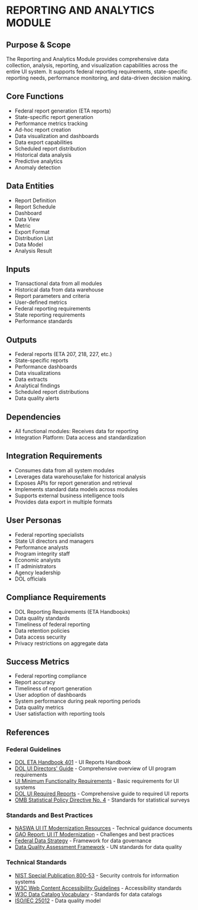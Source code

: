 # REPORTING AND ANALYTICS MODULE

## Purpose & Scope
The Reporting and Analytics Module provides comprehensive data collection, analysis, reporting, and visualization capabilities across the entire UI system. It supports federal reporting requirements, state-specific reporting needs, performance monitoring, and data-driven decision making.

## Core Functions
- Federal report generation (ETA reports)
- State-specific report generation
- Performance metrics tracking
- Ad-hoc report creation
- Data visualization and dashboards
- Data export capabilities
- Scheduled report distribution
- Historical data analysis
- Predictive analytics
- Anomaly detection

## Data Entities
- Report Definition
- Report Schedule
- Dashboard
- Data View
- Metric
- Export Format
- Distribution List
- Data Model
- Analysis Result

## Inputs
- Transactional data from all modules
- Historical data from data warehouse
- Report parameters and criteria
- User-defined metrics
- Federal reporting requirements
- State reporting requirements
- Performance standards

## Outputs
- Federal reports (ETA 207, 218, 227, etc.)
- State-specific reports
- Performance dashboards
- Data visualizations
- Data extracts
- Analytical findings
- Scheduled report distributions
- Data quality alerts

## Dependencies
- All functional modules: Receives data for reporting
- Integration Platform: Data access and standardization

## Integration Requirements
- Consumes data from all system modules
- Leverages data warehouse/lake for historical analysis
- Exposes APIs for report generation and retrieval
- Implements standard data models across modules
- Supports external business intelligence tools
- Provides data export in multiple formats

## User Personas
- Federal reporting specialists
- State UI directors and managers
- Performance analysts
- Program integrity staff
- Economic analysts
- IT administrators
- Agency leadership
- DOL officials

## Compliance Requirements
- DOL Reporting Requirements (ETA Handbooks)
- Data quality standards
- Timeliness of federal reporting
- Data retention policies
- Data access security
- Privacy restrictions on aggregate data

## Success Metrics
- Federal reporting compliance
- Report accuracy
- Timeliness of report generation
- User adoption of dashboards
- System performance during peak reporting periods
- Data quality metrics
- User satisfaction with reporting tools

## References

### Federal Guidelines
- [DOL ETA Handbook 401](https://oui.doleta.gov/dmstree/handbooks/401/401_toc.asp) - UI Reports Handbook
- [DOL UI Directors' Guide](https://oui.doleta.gov/unemploy/pdf/directorguide.pdf) - Comprehensive overview of UI program requirements
- [UI Minimum Functionality Requirements](https://www.dol.gov/agencies/eta/advisories) - Basic requirements for UI systems
- [DOL UI Required Reports](https://oui.doleta.gov/unemploy/docs/workshops/ui_reporting.pdf) - Comprehensive guide to required UI reports
- [OMB Statistical Policy Directive No. 4](https://www.govinfo.gov/content/pkg/FR-2008-03-07/pdf/E8-4570.pdf) - Standards for statistical surveys

### Standards and Best Practices
- [NASWA UI IT Modernization Resources](https://www.naswa.org/resources) - Technical guidance documents
- [GAO Report: UI IT Modernization](https://www.gao.gov/products/gao-12-957) - Challenges and best practices
- [Federal Data Strategy](https://strategy.data.gov/) - Framework for data governance
- [Data Quality Assessment Framework](https://unstats.un.org/unsd/dnss/docs-nqaf/NQAF%20GUIDELINES%20May%202019.pdf) - UN standards for data quality

### Technical Standards
- [NIST Special Publication 800-53](https://csrc.nist.gov/publications/detail/sp/800-53/rev-5/final) - Security controls for information systems
- [W3C Web Content Accessibility Guidelines](https://www.w3.org/WAI/standards-guidelines/wcag/) - Accessibility standards
- [W3C Data Catalog Vocabulary](https://www.w3.org/TR/vocab-dcat-2/) - Standards for data catalogs
- [ISO/IEC 25012](https://www.iso.org/standard/35736.html) - Data quality model